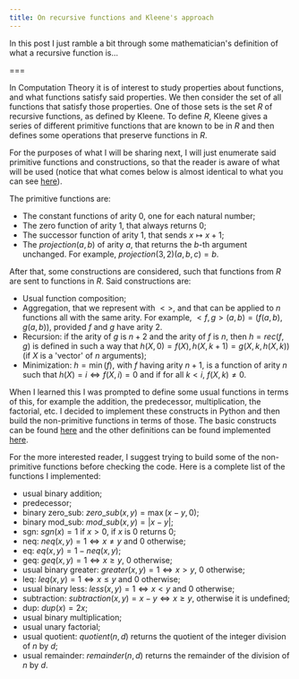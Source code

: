 ```yaml
---
title: On recursive functions and Kleene's approach
---
```


In this post I just ramble a bit through some mathematician's definition of what a recursive function is...

===

In Computation Theory it is of interest to study properties about functions, and what functions satisfy said properties. We then consider the set of all functions that satisfy those properties. One of those sets is the set $R$ of recursive functions, as defined by Kleene. To define $R$, Kleene gives a series of different primitive functions that are known to be in $R$ and then defines some operations that preserve functions in $R$.

For the purposes of what I will be sharing next, I will just enumerate said primitive functions and constructions, so that the reader is aware of what will be used (notice that what comes below is almost identical to what you can see [here](https://en.wikipedia.org/wiki/%CE%9C-recursive_function)).

The primitive functions are:

 - The constant functions of arity 0, one for each natural number;
 - The zero function of arity 1, that always returns 0;
 - The successor function of arity 1, that sends $x \mapsto x + 1$;
 - The $projection(a, b)$ of arity $a$, that returns the $b$-th argument unchanged. For example, $projection(3,2)(a, b, c) = b$.

After that, some constructions are considered, such that functions from $R$ are sent to functions in $R$. Said constructions are:

 - Usual function composition;
 - Aggregation, that we represent with $<>$, and that can be applied to $n$ functions all with the same arity. For example, $<f, g>(a, b) = (f(a,b), g(a,b))$, provided $f$ and $g$ have arity 2.
 - Recursion: if the arity of $g$ is $n + 2$ and the arity of $f$ is $n$, then $h = rec(f, g)$ is defined in such a way that $h(X, 0) = f(X), h(X, k+1) = g(X, k, h(X, k))$ (if $X$ is a 'vector' of $n$ arguments);
 - Minimization: $h = \min(f)$, with $f$ having arity $n+1$, is a function of arity $n$ such that $h(X) = i \iff f(X, i) = 0$ and if for all $k < i$, $f(X, k) \neq 0$.

When I learned this I was prompted to define some usual functions in terms of this, for example the addition, the predecessor, multiplication, the factorial, etc. I decided to implement these constructs in Python and then build the non-primitive functions in terms of those. The basic constructs can be found [here](https://github.com/RojerGS/projects/blob/master/kleeneRecursion/basicFunctions.py) and the other definitions can be found implemented [here](https://github.com/RojerGS/projects/blob/master/kleeneRecursion/arithmetics.py).

For the more interested reader, I suggest trying to build some of the non-primitive functions before checking the code. Here is a complete list of the functions I implemented:

 - usual binary addition;
 - predecessor;
 - binary zero_sub: $zero\_sub(x, y) = \max(x-y, 0)$;
 - binary mod_sub: $mod\_sub(x, y) = |x - y|$;
 - sgn: $sgn(x) = 1$ if $x > 0$, if $x$ is 0 returns 0;
 - neq: $neq(x, y) = 1 \iff x \neq y$ and 0 otherwise;
 - eq: $eq(x, y) = 1 - neq(x, y)$;
 - geq: $geq(x, y) = 1 \iff x \geq y$, 0 otherwise;
 - usual binary greater: $greater(x, y) = 1 \iff x > y$, 0 otherwise;
 - leq: $leq(x, y) = 1 \iff x \leq y$ and 0 otherwise;
 - usual binary less: $less(x, y) = 1 \iff x < y$ and 0 otherwise;
 - subtraction: $subtraction(x, y) = x-y \iff x \geq y$, otherwise it is undefined;
 - dup: $dup(x) = 2x$;
 - usual binary multiplication;
 - usual unary factorial;
 - usual quotient: $quotient(n, d)$ returns the quotient of the integer division of $n$ by $d$;
 - usual remainder: $remainder(n, d)$ returns the remainder of the division of $n$ by $d$.
